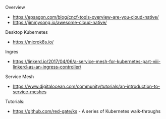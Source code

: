Overview
* https://epsagon.com/blog/cncf-tools-overview-are-you-cloud-native/
* https://jimmysong.io/awesome-cloud-native/

Desktop Kubernetes
* https://microk8s.io/

Ingres
* https://linkerd.io/2017/04/06/a-service-mesh-for-kubernetes-part-viii-linkerd-as-an-ingress-controller/

Service Mesh
* https://www.digitalocean.com/community/tutorials/an-introduction-to-service-meshes

Tutorials:
* https://github.com/red-gate/ks - A series of Kubernetes walk-throughs


